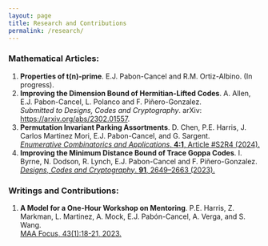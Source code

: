 ```yaml
---
layout: page
title: Research and Contributions
permalink: /research/
---
```


### Mathematical Articles:

1. **Properties of t(n)-prime**. E.J. Pabon-Cancel and R.M. Ortiz-Albino.  (In progress).
2. **Improving the Dimension Bound of Hermitian-Lifted Codes**. A. Allen, E.J. Pabon-Cancel, L. Polanco and F. Piñero-Gonzalez. <br>
   *Submitted to Designs, Codes and Cryptography*. arXiv: <a href="https://arxiv.org/abs/2302.01557"> https://arxiv.org/abs/2302.01557. <a/>
3. **Permutation Invariant Parking Assortments**. D. Chen, P.E. Harris, J. Carlos Martinez Mori, E.J. Pabon-Cancel, and G. Sargent. <br>
   <a href="https://doi.org/10.54550/ECA2024V4S1R4"> *Enumerative Combinatorics and Applications*. **4:1**, Article #S2R4 (2024). </a>
4. **Improving the Minimum Distance Bound of Trace Goppa Codes**. I. Byrne, N. Dodson, R. Lynch, E.J. Pabon-Cancel and F. Piñero-Gonzalez. <br>
   <a href="https://doi.org/10.1007/s10623-023-01216-6"> *Designs, Codes and Cryptography*. **91**, 2649–2663 (2023). </a> 

### Writings and Contributions:

1. **A Model for a One-Hour Workshop on Mentoring**. P.E. Harris, Z. Markman, L. Martinez, A. Mock, E.J. Pabón-Cancel, A. Verga, and S. Wang. <br>
   <a href="http://digitaleditions.walsworthprintgroup.com/publication/?m=7656&i=782706&p=18&ver=html5"> MAA Focus, 43(1):18-21, 2023. <a/>
